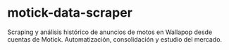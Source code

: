 # motick-data-scraper
Scraping y análisis histórico de anuncios de motos en Wallapop desde cuentas de Motick. Automatización, consolidación y estudio del mercado.

